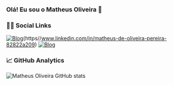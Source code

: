### Olá! Eu sou o Matheus Oliveira 👋


###  👨‍💻 Social Links 
[![Blog](https://img.shields.io/badge/LinkedIn-0077B5?style=for-the-badge&logo=linkedin&logoColor=white)](https://img.shields.io/badge/LinkedIn-0077B5?style=for-the-badge&logo=linkedin&logoColor=white)(https//www.linkedin.com/in/matheus-de-oliveira-pereira-82822a209)
[![Blog](https://img.shields.io/badge/WhatsApp-25D366?style=for-the-badge&logo=whatsapp&logoColor=white)](https://whats.link/tecnology)

### 📈 GitHub Analytics
![Matheus Oliveira GitHub stats](https://github-readme-stats.vercel.app/api?username=matheusoliveira67&show_icons=true&theme=dracula)

